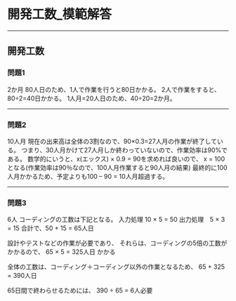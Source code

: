 # 開発工数_模範解答

---

## 開発工数

### 問題1

2か月
80人日のため、1人で作業を行うと80日かかる。
2人で作業をすると、80÷2=40日かかる。
1人月=20人日のため、40÷20=2か月。

---

### 問題2

10人月
現在の出来高は全体の3割なので、90×0.3=27人月の作業が終了している。
つまり、30人月かけて27人月しか終わっていないので、作業効率は90%である。
数学的にいうと、x(エックス) × 0.9 = 90を求めれば良いので、
x = 100となる(作業効率は90％なので、100人月作業すると90人月の結果)
最終的に100人月かかるため、予定よりも100 – 90 = 10人月超過する。

---

### 問題3

6人
コーディングの工数は下記となる。
入力処理 10 × 5 = 50
出力処理　5 × 3 = 15
合計で、50 + 15 = 65人日

設計やテストなどの作業が必要であり、
それらは、コーディングの5倍の工数がかかるので、
65 × 5 = 325人日 かかる

全体の工数は、コーディング＋コーディング以外の作業となるため、
65 + 325 = 390人日

65日間で終わらせるためには、
390 ÷ 65 = 6人必要

